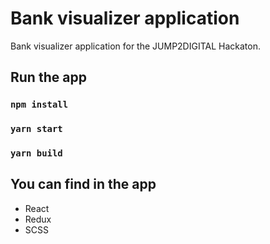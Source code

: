# Bank visualizer application

Bank visualizer application for the JUMP2DIGITAL Hackaton.

## Run the app

### `npm install`
### `yarn start`
### `yarn build`

## You can find in the app

- React
- Redux
- SCSS
